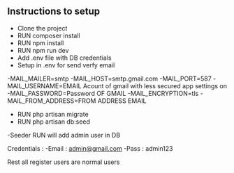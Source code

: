 ## Instructions to setup

- Clone the project
- RUN composer install
- RUN npm install
- RUN npm run dev
- Add .env file with DB credentials
- Setup in .env for send verfy email

-MAIL_MAILER=smtp
-MAIL_HOST=smtp.gmail.com
-MAIL_PORT=587
-MAIL_USERNAME=EMAIL Acount of gmail with less secured app settings on
-MAIL_PASSWORD=Password OF GMAIL
-MAIL_ENCRYPTION=tls
-MAIL_FROM_ADDRESS=FROM ADDRESS EMAIL

- RUN php artisan migrate 
- RUN php artisan db:seed

-Seeder RUN will add admin user in DB

Credentials :
-Email : admin@gmail.com
-Pass : admin123

Rest all register users are normal users
